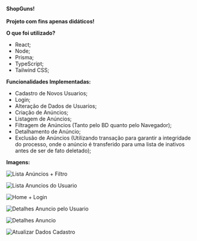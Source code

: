 **ShopGuns!**<br><br>
**Projeto com fins apenas didáticos!**<br>


**O que foi utilizado?**
- React;
- Node;
- Prisma;
- TypeScript;
- Tailwind CSS;

**Funcionalidades Implementadas:**
- Cadastro de Novos Usuarios;
- Login;
- Alteração de Dados de Usuarios;
- Criação de Anúncios;
- Listagem de Anúncios;
- Filtragem de Anúncios (Tanto pelo BD quanto pelo Navegador);
- Detalhamento de Anúncio;
- Exclusão de Anúncios (Utilizando transação para garantir a integridade do processo, onde o anúncio é transferido para uma lista de inativos antes de ser de fato deletado);





**Imagens:**



![Lista Anúncios + Filtro](https://www.imagemhost.com.br/images/2022/12/16/Lista-Anuncios--Filtro.png)

![Lista Anuncios do Usuario](https://www.imagemhost.com.br/images/2022/12/16/Lista-Anuncios-do-Usuario.png)

![Home + Login](https://www.imagemhost.com.br/images/2022/12/16/Home--Login.png)

![Detalhes Anuncio pelo Usuario](https://www.imagemhost.com.br/images/2022/12/16/Detalhes-Anuncio-pelo-Usuario.png)

![Detalhes Anuncio](https://www.imagemhost.com.br/images/2022/12/16/Detalhes-Anuncio.png)

![Atualizar Dados Cadastro](https://www.imagemhost.com.br/images/2022/12/16/Atualizar-Dados-Cadastro.png)




